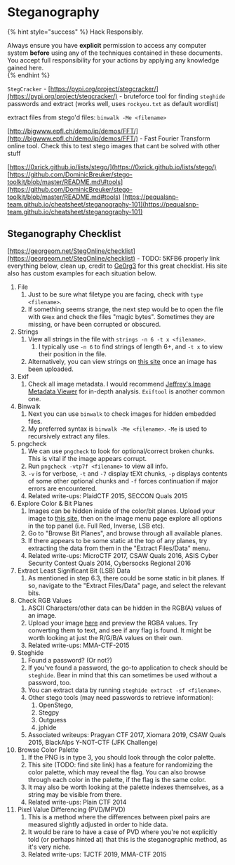 # Steganography

{% hint style="success" %}
Hack Responsibly.

Always ensure you have **explicit** permission to access any computer system **before** using any of the techniques contained in these documents.  You accept full responsibility for your actions by applying any knowledge gained here.  
{% endhint %}

`StegCracker` - [https://pypi.org/project/stegcracker/](https://pypi.org/project/stegcracker/) - bruteforce tool for finding `steghide` passwords and extract \(works well, uses `rockyou.txt` as default wordlist\)

extract files from stego'd files: `binwalk -Me <filename>`

[http://bigwww.epfl.ch/demo/ip/demos/FFT/](http://bigwww.epfl.ch/demo/ip/demos/FFT/) - Fast Fourier Transform online tool. Check this to test stego images that cant be solved with other stuff

[https://0xrick.github.io/lists/stego/](https://0xrick.github.io/lists/stego/) [https://github.com/DominicBreuker/stego-toolkit/blob/master/README.md\#tools](https://github.com/DominicBreuker/stego-toolkit/blob/master/README.md#tools) [https://pequalsnp-team.github.io/cheatsheet/steganography-101](https://pequalsnp-team.github.io/cheatsheet/steganography-101)

## Steganography Checklist

[https://georgeom.net/StegOnline/checklist](https://georgeom.net/StegOnline/checklist) - TODO: 5KFB6 properly link everything below, clean up, credit to [Ge0rg3](https://github.com/Ge0rg3) for this great checklist.  His site also has custom examples for each situation below.

1. File
   1. Just to be sure what filetype you are facing, check with `type <filename>`.
   2. If something seems strange, the next step would be to open the file with `GHex` and check the files "magic bytes". Sometimes they are missing, or have been corrupted or obscured.
2. Strings
   1. View all strings in the file with `strings -n 6 -t x <filename>`.
      1. I typically use `-n 6` to find strings of length 6+, and `-t x` to view their position in the file.
   2. Alternatively, you can view strings on [this site](https://georgeom.net/StegOnline/upload) once an image has been uploaded.
3. Exif
   1. Check all image metadata. I would recommend [Jeffrey's Image Metadata Viewer](http://exif.regex.info/exif.cgi) for in-depth analysis. `Exiftool` is another common one.
4. Binwalk
   1. Next you can use `binwalk` to check images for hidden embedded files.
   2. My preferred syntax is `binwalk -Me <filename>`. `-Me` is used to recursively extract any files.
5. pngcheck
   1. We can use `pngcheck` to look for optional/correct broken chunks. This is vital if the image appears corrupt.
   2. Run `pngcheck -vtp7f <filename>` to view all info.
   3. `-v` is for verbose, `-t` and `-7` display tEXt chunks, `-p` displays contents of some other optional chunks and `-f` forces continuation if major errors are encountered. 
   4. Related write-ups: PlaidCTF 2015, SECCON Quals 2015
6. Explore Color & Bit Planes
   1. Images can be hidden inside of the color/bit planes. Upload your image to [this site](https://georgeom.net/StegOnline/upload), then on the image menu page explore all options in the top panel \(i.e. Full Red, Inverse, LSB etc\).
   2. Go to "Browse Bit Planes", and browse through all available planes.
   3. If there appears to be some static at the top of any planes, try extracting the data from them in the "Extract Files/Data" menu. 
   4. Related write-ups: MicroCTF 2017, CSAW Quals 2016, ASIS Cyber Security Contest Quals 2014, Cybersocks Regional 2016
7. Extract Least Significant Bit \(LSB\) Data
   1. As mentioned in step 6.3, there could be some static in bit planes. If so, navigate to the "Extract Files/Data" page, and select the relevant bits.
8. Check RGB Values
   1. ASCII Characters/other data can be hidden in the RGB\(A\) values of an image.
   2. Upload your image [here](https://georgeom.net/StegOnline/upload) and preview the RGBA values. Try converting them to text, and see if any flag is found. It might be worth looking at just the R/G/B/A values on their own. 
   3. Related write-ups: MMA-CTF-2015
9. Steghide
   1. Found a password? \(Or not?\)
   2. If you've found a password, the go-to application to check should be `steghide`. Bear in mind that this can sometimes be used without a password, too.
   3. You can extract data by running `steghide extract -sf <filename>`.
   4. Other stego tools \(may need passwords to retrieve information\):
      1. OpenStego, 
      2. Stegpy
      3. Outguess
      4. jphide
   5. Associated writeups: Pragyan CTF 2017, Xiomara 2019, CSAW Quals 2015, BlackAlps Y-NOT-CTF \(JFK Challenge\)
10. Browse Color Palette
    1. If the PNG is in type 3, you should look through the color palette.
    2. This site \(TODO: find site link\) has a feature for randomizing the color palette, which may reveal the flag. You can also browse through each color in the palette, if the flag is the same color.
    3. It may also be worth looking at the palette indexes themselves, as a string may be visible from there. 
    4. Related write-ups: Plain CTF 2014
11. Pixel Value Differencing \(PVD/MPVD\)
    1. This is a method where the differences between pixel pairs are measured slightly adjusted in order to hide data.
    2. It would be rare to have a case of PVD where you're not explicitly told \(or perhaps hinted at\) that this is the steganographic method, as it's very niche.
    3.  Related write-ups: TJCTF 2019, MMA-CTF 2015

